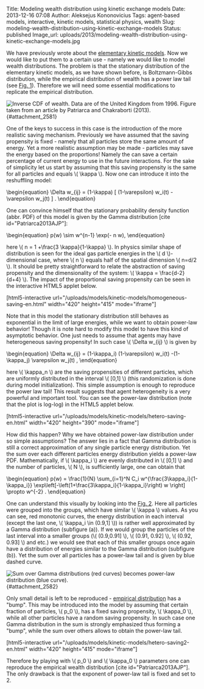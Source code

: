Title: Modeling wealth distribution using kinetic exchange models
Date: 2013-12-16 07:08
Author: Aleksejus Kononovicius
Tags: agent-based models, interactive, kinetic models, statistical physics, wealth
Slug: modeling-wealth-distribution-using-kinetic-exchange-models
Status: published
Image_url: uploads/2013/modeling-wealth-distribution-using-kinetic-exchange-models.jpg

We have previously wrote about the
[elementary kinetic
models]({filename}/articles/2013/elementary-kinetic-exchange-models.md).
Now we would like to put them to a certain use - namely we would like to
model wealth distributions. The problem is that the stationary
distribution of the elementary kinetic models, as we have shown before,
is Boltzmann-Gibbs distribution, while the empirical distribution of
wealth has a power law tail (see [Fig. 1](#attachment_2581)). Therefore
we will need some essential modifications to replicate the empirical
distribution.
<!--more-->

![Inverse CDF of wealth. Data are of the United Kingdom from 1996. Figure
taken from an article by Patriarca and Chakraborti
(2013).]({static}/uploads/2013/modeling-wealth-distribution-using-kinetic-exchange-models.jpg
"Inverse cumulative distribution function of wealth. Data are of the United
Kingdom from 1996. Figure taken from an article by Patriarca and Chakraborti
(2013)."){#attachment_2581} 

One of the keys to success in this case is the introduction of the more
realistic saving mechanism. Previously we have assumed that the saving
propensity is fixed - namely that all particles store the same amount of
energy. Yet a more realistic assumption may be made - particles may save
the energy based on the proportions! Namely the can save a certain
percentage of current energy to use in the future interactions. For the
sake of simplicity let us start by assuming that this saving propensity
is the same for all particles and equals \\\(  \kappa \\\). Now one can
introduce it into the reshuffling model:

\begin{equation}
 \Delta w\_{ij} = (1-\kappa) \[ (1-\varepsilon) w\_i(t) -\varepsilon w\_j(t) \] . 
\end{equation}

One can convince himself that the stationary probability density
function (abbr. PDF) of this model is given by the Gamma distribution
\[cite id="Patriarca2013AJP"\]:

\begin{equation}
 p(w) \sim w^{n-1} \exp(- n w), 
\end{equation}

here \\\(  n = 1 +\frac{3 \kappa}{1-\kappa} \\\). In physics similar
shape of distribution is seen for the ideal gas particle energies in the
\\\(  d \\\)-dimensional case, where \\\(  n \\\) equals half of the
spatial dimension \\\(  n=d/2 \\\). It should be pretty straightforward
to relate the abstraction of saving propensity and the dimensionality of
the system: \\\(  \kappa = \frac{d-2}{d+4} \\\). The impact of the
proportional saving propensity can be seen in the interactive HTML5
applet below.

[html5-interactive
url="/uploads/models/kinetic-models/homogeneous-saving-en.html"
width="420" height="415" mode="iframe"]

Note that in this model the stationary distribution still behaves as
exponential in the limit of large energies, while we want to obtain
power-law behavior! Though it is note hard to modify this model to have
this kind of asymptotic behavior. One just needs to assume that agents
may have heterogeneous saving propensity! In such case \\\(  \Delta w\_{ij} \\\) is given by

\begin{equation}
 \Delta w\_{ij} = (1-\kappa\_i) (1-\varepsilon) w\_i(t) -(1-\kappa\_j) \varepsilon w\_j(t) , 
\end{equation}

here \\\(  \kappa\_n \\\) are the saving propensities of different
particles, which are uniformly distributed in the interval \\\( \[0,1\] \\\) (this randomization is done during model initialization). This
simple assumption is enough to reproduce the power law tail! This result
suggests that agent heterogeneity is a very powerful and important tool.
You can see the power-law distribution (note that the plot is log-log)
in the HTML5 applet below.

[html5-interactive
url="/uploads/models/kinetic-models/hetero-saving-en.html"
width="420" height="390" mode="iframe"]

How did this happen? Why we have obtained power-law distribution under
so simple assumptions? The answer lies in a fact that Gamma distribution
is still a correct approximation of any single particle energy
distribution. Yet the sum over each different particles energy
distribution yields a power-law PDF. Mathematically, if \\\( \kappa\_i \\\) are evenly distributed in \\\(  \[0,1\] \\\) and the number
of particles, \\\(  N \\\), is sufficiently large, one can obtain that

\begin{equation}
 p(w) = \frac{1}{N} \sum\_{i=1}^N C\_i w^{\frac{3\kappa\_i}{1-\kappa\_i}} \exp\left\[-\left(1+\frac{3\kappa\_i}{1-\kappa\_i}\right) w \right\] \propto w^{-2} . 
\end{equation}

One can understand this visually by looking into the [Fig.
2](#attachment_2582). Here all particles were grouped into the groups,
which have similar \\\(  \kappa \\\) values. As you can see, red
monotonic curves, the energy distribution in each interval (except the
last one, \\\(  \kappa\_i \in (0.9,1\] \\\)) is rather well
approximated by a Gamma distribution (subfigure (a)). If we would group
the particles of the last interval into a smaller groups (\\\(  (0.9,0.91\] \\\), \\\(  (0.91, 0.92\] \\\), \\\(  (0.92, 0.93\] \\\) and etc.) we
would see that each of this smaller groups once again have a
distribution of energies similar to the Gamma distribution (subfigure
(b)). Yet the sum over all particles has a power-law tail and is given
by blue dashed curve.

![Sum over Gamma distributions (red curves) becomes power-law distribution
(blue curve).]({static}/uploads/2013/exp-to-powerlaw.jpg "Sum over Gamma
distributions (red curves) becomes power-law distribution (blue curve). In
the subfigure (a) we can see the energy distributions of particles in
certain intervals of κ values, which is approximately Gamma distributions
except for the last one. While in the subfigure (b) we see that if last
interval of κ values is broken up into smaller intervals, then the particles
in those smaller intervals once again have Gamma-like distrubtions of their
energy. Figure taken from an article by Patriarca and Chakraborti
(2013)."){#attachment_2582} 

Only small detail is left to be reproduced - [empirical
distribution](#attachment_2581) has a "bump". This may be introduced
into the model by assuming that certain fraction of particles, \\\( p\_0 \\\), has a fixed saving propensity, \\\(  \kappa\_0 \\\), while all
other particles have a random saving propensity. In such case one Gamma
distribution in the sum is strongly emphasized thus forming a "bump",
while the sum over others allows to obtain the power-law tail.

[html5-interactive
url="/uploads/models/kinetic-models/hetero-saving2-en.html"
width="420" height="415" mode="iframe"]

Therefore by playing with \\\(  p\_0 \\\) and \\\(  \kappa\_0 \\\)
parameters one can reproduce the empirical wealth distribution \[cite
id="Patriarca2013AJP"\]. The only drawback is that the exponent of
power-law tail is fixed and set to 2.
